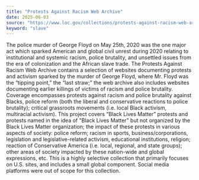 ```yaml
---
title: "Protests Against Racism Web Archive"
date: 2025-06-03
source: "https://www.loc.gov/collections/protests-against-racism-web-archive/about-this-collection/"
keyword: "slave"
---
```


The police murder of George Floyd on May 25th, 2020 was the one major act which sparked American and global civil unrest during 2020 relating to institutional and systemic racism, police brutality, and unsettled issues from the era of colonization and the African slave trade. The Protests Against Racism Web Archive contains a selection of websites documenting protests and activism sparked by the murder of George Floyd, where Mr. Floyd was the “tipping point,” the “last straw;” the web archive also includes websites documenting earlier killings of victims of racism and police brutality. Coverage encompasses protests against racism and police brutality against Blacks, police reform (both the liberal and conservative reactions to police brutality); critical grassroots movements (i.e. local Black activism, multiracial activism). This project covers “Black Lives Matter” protests and protests named in the idea of "Black Lives Matter" but not organized by the Black Lives Matter organization; the impact of these protests in various aspects of society: police reform; racism in sports, business/corporations, legislation and legislative-related activism, educational institutions, religion; reaction of Conservative America (i.e. local, regional, and state groups); other areas of society impacted by these nation-wide and global expressions, etc. This is a highly selective collection that primarily focuses on U.S. sites, and includes a small global component. Social media platforms were out of scope for this collection.

